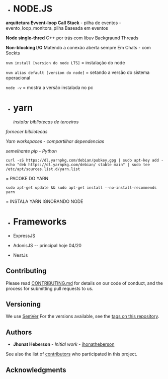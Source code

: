 - # NODE.JS

**arquitetura Evvent-loop Call Stack** - pilha de eventos - evento_loop_monitora_pilha
Baseada em eventos

**Node single-thred**
C++ por trás com libuv
Backgraund Threads

**Non-blocking I/O**
Matendo a conexão aberta sempre
Em Chats - com Sockts

`nvm install [version do node LTS]` = instalação do node

`nvm alias default [version do node]` = setando a versão do sistema operacional

`node -v` = mostra a versão instalada no pc

- # yarn
  _instalar bibliotecas de terceiros_

_fornecer bibliotecas_

_Yarn workspaces - compartilhar dependencias_

_semelhante pip - Python_

```
curl -sS https://dl.yarnpkg.com/debian/pubkey.gpg | sudo apt-key add -
echo "deb https://dl.yarnpkg.com/debian/ stable main" | sudo tee /etc/apt/sources.list.d/yarn.list
```

= PACOKE DO YARN

```
sudo apt-get update && sudo apt-get install --no-install-recommends yarn
```

= INSTALA YARN IGNORANDO NODE

- # Frameworks

- ExpressJS
- AdonisJS -- principal hoje 04/20
- NestJs

## Contributing

Please read [CONTRIBUTING.md](https://github.com/jhonatheberson/dominating-Node.js/blob/master/CONTRIBUTING.md) for details on our code of conduct, and the process for submitting pull requests to us.

## Versioning

We use [SemVer](http://semver.org/) For the versions available, see the [tags on this repository](https://github.com/jhonatheberson/dominating-Node.js/tags).

## Authors

- **Jhonat Heberson** - _Initial work_ - [jhonatheberson](https://github.com/jhonatheberson/)

See also the list of [contributors](https://github.com/your/project/contributors) who participated in this project.

## Acknowledgments
